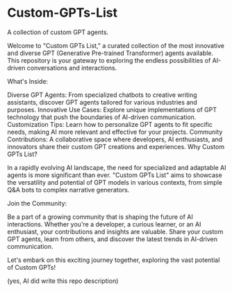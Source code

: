 # Custom-GPTs-List
A collection of custom GPT agents.

Welcome to "Custom GPTs List," a curated collection of the most innovative and diverse GPT (Generative Pre-trained Transformer) agents available. This repository is your gateway to exploring the endless possibilities of AI-driven conversations and interactions.

What's Inside:

Diverse GPT Agents: From specialized chatbots to creative writing assistants, discover GPT agents tailored for various industries and purposes.
Innovative Use Cases: Explore unique implementations of GPT technology that push the boundaries of AI-driven communication.
Customization Tips: Learn how to personalize GPT agents to fit specific needs, making AI more relevant and effective for your projects.
Community Contributions: A collaborative space where developers, AI enthusiasts, and innovators share their custom GPT creations and experiences.
Why Custom GPTs List?

In a rapidly evolving AI landscape, the need for specialized and adaptable AI agents is more significant than ever. "Custom GPTs List" aims to showcase the versatility and potential of GPT models in various contexts, from simple Q&A bots to complex narrative generators.

Join the Community:

Be a part of a growing community that is shaping the future of AI interactions. Whether you're a developer, a curious learner, or an AI enthusiast, your contributions and insights are valuable. Share your custom GPT agents, learn from others, and discover the latest trends in AI-driven communication.

Let's embark on this exciting journey together, exploring the vast potential of Custom GPTs!

(yes, AI did write this repo description)
